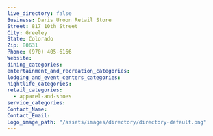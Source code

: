 ```yaml
---
live_directory: false
Business: Daris Uroon Retail Store
Street: 817 10th Street
City: Greeley
State: Colorado
Zip: 80631
Phone: (970) 405-6166
Website:
dining_categories:
entertainment_and_recreation_categories:
lodging_and_event_centers_categories:
nightlife_categories:
retail_categories:
  - apparel-and-shoes
service_categories:
Contact_Name:
Contact_Email:
Logo_image_path: "/assets/images/directory/directory-default.png"
---
```



